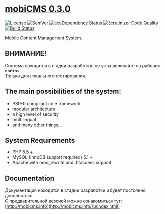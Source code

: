 # [mobiCMS 0.3.0](http://mobicms.net)

[![License](https://img.shields.io/badge/license-GPL%20v.3-blue.svg)](https://www.gnu.org/licenses/gpl-3.0-standalone.html)
[![SemVer](http://img.shields.io/badge/semver-✓-brightgreen.svg)](http://semver.org)
[![devDependency Status](https://david-dm.org/mobiCMS/mobicms/dev-status.svg)](https://david-dm.org/mobiCMS/mobicms#info=devDependencies)
[![Scrutinizer Code Quality](https://scrutinizer-ci.com/g/mobiCMS/mobicms/badges/quality-score.png?b=master)](https://scrutinizer-ci.com/g/mobiCMS/mobicms/?branch=master)
[![Build Status](https://scrutinizer-ci.com/g/mobiCMS/mobicms/badges/build.png?b=master)](https://scrutinizer-ci.com/g/mobiCMS/mobicms/build-status/master)

Mobile Content Management System. 

## ВНИМАНИЕ!
Система находится в стадии разработки, не устанавливайте на рабочих сайтах.  
Только для локального тестирования.

## The main possibilities of the system:
- PSR-0 compliant core framework
- modular architecture
- a high level of security
- multilingual
- and many other things...

## System Requirements
- PHP 5.5 +
- MySQL (InnoDB support required) 5.1 +
- Apache with mod_rewrite and .htaccess support

## Documentation
Документация находится в стадии разработки и будет постоянно дополняться.  
С предварительной версией можно ознакомиться тут:  
[http://mobicms.info](http://mobicms.info/ru/index.html)